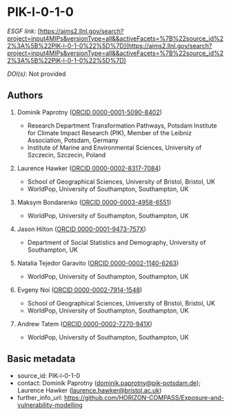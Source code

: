 # PIK-l-0-1-0

*ESGF link*: [https://aims2.llnl.gov/search?project=input4MIPs&versionType=all&&activeFacets=%7B%22source_id%22%3A%5B%22PIK-l-0-1-0%22%5D%7D](https://aims2.llnl.gov/search?project=input4MIPs&versionType=all&&activeFacets=%7B%22source_id%22%3A%5B%22PIK-l-0-1-0%22%5D%7D)

*DOI(s)*: Not provided

## Authors

1. Dominik Paprotny ([ORCID 0000-0001-5090-8402](https://orcid.org/0000-0001-5090-8402))
    - Research Department Transformation Pathways, Potsdam Institute for Climate Impact Research (PIK), Member of the Leibniz Association, Potsdam, Germany
    - Institute of Marine and Environmental Sciences, University of Szczecin, Szczecin, Poland

2. Laurence Hawker ([ORCID 0000-0002-8317-7084](https://orcid.org/0000-0002-8317-7084))
    - School of Geographical Sciences, University of Bristol, Bristol, UK
    - WorldPop, University of Southampton, Southampton, UK

3. Maksym Bondarenko ([ORCID 0000-0003-4958-6551](https://orcid.org/0000-0003-4958-6551))
    - WorldPop, University of Southampton, Southampton, UK

4. Jason Hilton ([ORCID 0000-0001-9473-757X](https://orcid.org/0000-0001-9473-757X))
    - Department of Social Statistics and Demography, University of Southampton, UK

5. Natalia Tejedor Garavito ([ORCID 0000-0002-1140-6263](https://orcid.org/0000-0002-1140-6263))
    - WorldPop, University of Southampton, Southampton, UK

6. Evgeny Noi ([ORCID 0000-0002-7914-1548](https://orcid.org/0000-0002-7914-1548))
    - School of Geographical Sciences, University of Bristol, Bristol, UK
    - WorldPop, University of Southampton, Southampton, UK

7. Andrew Tatem ([ORCID 0000-0002-7270-941X](https://orcid.org/0000-0002-7270-941X))
    - WorldPop, University of Southampton, Southampton, UK


## Basic metadata

- source_id: PIK-l-0-1-0
- contact: Dominik Paprotny (dominik.paprotny@pik-potsdam.de); Laurence Hawker (laurence.hawker@bristol.ac.uk)
- further_info_url: https://github.com/HORIZON-COMPASS/Exposure-and-vulnerability-modelling
